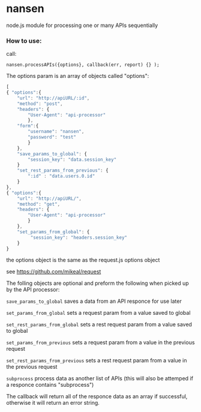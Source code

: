 nansen
======

node.js module for processing one or many APIs sequentially

### How to use:

call:

`nansen.processAPIs({options}, callback(err, report) {} );`

The options param is an array of objects called "options":
```javascript
[
{ "options":{
    "url": "http://apiURL/:id",
    "method": "post",
    "headers": {
        "User-Agent": "api-processor"
    	}, 
    "form":{
        "username": "nansen",
        "password": "test"
        }
	},
    "save_params_to_global": { 
        "session_key": "data.session_key" 
    }
    "set_rest_params_from_previous": {
        ":id" : "data.users.0.id"
    }
},
{ "options":{
    "url": "http://apiURL/",
    "method": "get",
    "headers": {
        "User-Agent": "api-processor"
        }
    },
    "set_params_from_global": {
         "session_key": "headers.session_key"
    }
}
```

the options object is the same as the request.js options object

see https://github.com/mikeal/request


The folling objects are optional and preform the following when picked up by the API processor:

`save_params_to_global` saves a data from an API responce for use later

`set_params_from_global` sets a request param from a value saved to global

`set_rest_params_from_global` sets a rest request param from a value saved to global

`set_params_from_previous` sets a request param from a value in the previous request

`set_rest_params_from_previous` sets a rest request param from a value in the previous request

`subprocess` process data as another list of APIs (this will also be attemped if a responce contains "subprocess")


The callback will return all of the responce data as an array if successful, otherwise it will return an error string.
